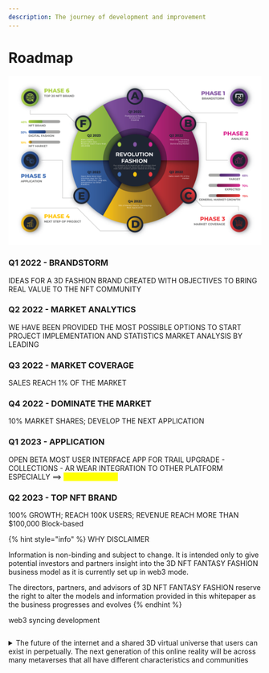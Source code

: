 ```yaml
---
description: The journey of development and improvement
---
```


# Roadmap

![](../.gitbook/assets/roadmap222-1-1024x674.png)

### Q1 2022 - BRANDSTORM

IDEAS FOR A 3D FASHION BRAND CREATED WITH OBJECTIVES TO BRING REAL VALUE TO THE NFT COMMUNITY

### Q2 2022 - MARKET ANALYTICS

WE HAVE BEEN PROVIDED THE MOST POSSIBLE OPTIONS TO START PROJECT IMPLEMENTATION AND STATISTICS MARKET ANALYSIS BY LEADING

### Q3 2022 - MARKET COVERAGE

SALES REACH 1% OF THE MARKET

### Q4 2022 - DOMINATE THE MARKET

10% MARKET SHARES; DEVELOP THE NEXT APPLICATION

### Q1 2023 - APPLICATION

OPEN BETA MOST USER INTERFACE APP FOR TRAIL UPGRADE - COLLECTIONS - AR WEAR INTEGRATION TO OTHER PLATFORM\
ESPECIALLY ==> _<mark style="color:yellow;">**WEAR TO EARN**</mark>_

### Q2 2023 - TOP NFT BRAND

100% GROWTH; REACH 100K USERS; REVENUE REACH MORE THAN $100,000 Block-based

{% hint style="info" %}
WHY DISCLAIMER

Information is non-binding and subject to change. It is intended only to give potential investors and partners insight into the 3D NFT FANTASY FASHION business model as it is currently set up in web3 mode.&#x20;

The directors, partners, and advisors of 3D NFT FANTASY FASHION reserve the right to alter the models and information provided in this whitepaper as the business progresses and evolves
{% endhint %}

web3 syncing development​

```
```

<details>

<summary>The future of the internet and a shared 3D virtual universe that users can exist in perpetually. The next generation of this online reality will be across many metaverses that all have different characteristics and communities</summary>



</details>
